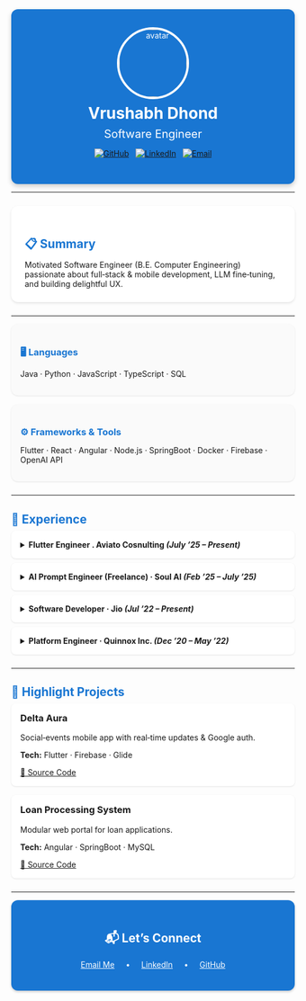 

<!-- HEADER CARD -->
<div align="center" style="background-color: #1976D2; color: white; padding: 2rem; border-radius: 12px; box-shadow: 0 4px 8px rgba(0,0,0,0.2);">
  <img src="https://github.com/vrushabhd.png" alt="avatar" width="120" style="border-radius: 50%; border: 4px solid #fff;" />
  <h1 style="margin: 0.5rem 0;">Vrushabh Dhond</h1>
  <p style="font-size: 1.25rem; margin: 0.25rem 0;">Software Engineer</p>
  <p>
    <a href="https://github.com/vrushabhd"><img src="https://img.shields.io/badge/GitHub-@vrushabhd-333?logo=github&logoColor=white" alt="GitHub" style="margin:0 0.25rem;" /></a>
    <a href="https://linkedin.com/in/vrushabhdhond"><img src="https://img.shields.io/badge/LinkedIn-@vrushabhdhond-0077B5?logo=linkedin&logoColor=white" alt="LinkedIn" style="margin:0 0.25rem;" /></a>
    <a href="mailto:vrushabhdhond1907@gmail.com"><img src="https://img.shields.io/badge/Email-vrushabhdhond1907%40gmail.com-D14836?logo=gmail&logoColor=white" alt="Email" style="margin:0 0.25rem;" /></a>
  </p>
</div>

---

<!-- SUMMARY CARD -->
<div style="background-color: #fff; padding: 1.5rem; border-radius: 12px; box-shadow: 0 2px 4px rgba(0,0,0,0.1); margin: 1.5rem 0;">
  <h2 style="color: #1976D2; margin-bottom: 0.5rem;">📋 Summary</h2>
  <p style="margin: 0;">Motivated Software Engineer (B.E. Computer Engineering) passionate about full‑stack & mobile development, LLM fine‑tuning, and building delightful UX.</p>
</div>

---

<!-- TECH STACK CARDS -->
<div style="display: flex; flex-wrap: wrap; gap: 1rem; margin-bottom: 1.5rem;">
  <!-- Languages Card -->
  <div style="flex: 1; min-width: 240px; background: #fafafa; padding: 1rem; border-radius: 12px; box-shadow: 0 1px 3px rgba(0,0,0,0.1);">
    <h3 style="color: #1976D2; margin-bottom: 0.5rem;">🖥 Languages</h3>
    <p>Java · Python · JavaScript · TypeScript · SQL</p>
  </div>
  <!-- Frameworks Card -->
  <div style="flex: 1; min-width: 240px; background: #fafafa; padding: 1rem; border-radius: 12px; box-shadow: 0 1px 3px rgba(0,0,0,0.1);">
    <h3 style="color: #1976D2; margin-bottom: 0.5rem;">⚙️ Frameworks & Tools</h3>
    <p>Flutter · React · Angular · Node.js · SpringBoot · Docker · Firebase · OpenAI API</p>
  </div>
</div>

---

<!-- EXPERIENCE ACCORDIONS -->
<div style="margin-bottom: 1.5rem;">
  <h2 style="color: #1976D2; margin-bottom: 0.5rem;">💼 Experience</h2>

  <details style="background:#fff;border-radius:8px;padding:1rem;margin-bottom:0.5rem;box-shadow:0 1px 3px rgba(0,0,0,0.1);">
    <summary style="font-weight:bold;cursor:pointer;">Flutter Engineer . Aviato Cosnulting <em>(July ’25 – Present)</em></summary>
    <ul style="margin-top:0.5rem;">
      <li>Building scalable, high-performance cross-platform mobile applications using Flutter & Dart.</li>
      <li>Collaborating in a hybrid work setup with designers, product managers, and backend teams to deliver features on time and to spec.</li>
      <li>Optimizing mobile UI/UX for speed, responsiveness, and accessibility across Android and iOS platforms.</li>
    </ul>
  </details>

  <details style="background:#fff;border-radius:8px;padding:1rem;margin-bottom:0.5rem;box-shadow:0 1px 3px rgba(0,0,0,0.1);">
    <summary style="font-weight:bold;cursor:pointer;">AI Prompt Engineer (Freelance) · Soul AI <em>(Feb ’25 – July ’25)</em></summary>
    <ul style="margin-top:0.5rem;">
      <li>Fine‑tuned LLMs & optimized human‑preferred responses via A/B comparisons.</li>
      <li>Applied RLHF to enhance chat coherence & relevance.</li>
      <li>Contributed to Project Shield & Project Ceres initiatives.</li>
    </ul>
  </details>

  <details style="background:#fff;border-radius:8px;padding:1rem;margin-bottom:0.5rem;box-shadow:0 1px 3px rgba(0,0,0,0.1);">
    <summary style="font-weight:bold;cursor:pointer;">Software Developer · Jio <em>(Jul ’22 – Present)</em></summary>
    <ul style="margin-top:0.5rem;">
      <li>Built & maintained PeopleFirst Flutter app (250K+ users) using GetX & Provider.</li>
      <li>Implemented QR‑OTP login & inventory‑scanner modules; integrated crash reporting.</li>
    </ul>
  </details>

  <details style="background:#fff;border-radius:8px;padding:1rem;box-shadow:0 1px 3px rgba(0,0,0,0.1);">
    <summary style="font-weight:bold;cursor:pointer;">Platform Engineer · Quinnox Inc. <em>(Dec ’20 – May ’22)</em></summary>
    <ul style="margin-top:0.5rem;">
      <li>Developed web apps with SpringBoot & Node.js; managed MySQL backends.</li>
      <li>Deployed iOS/Android releases; resolved real‑time warehouse bugs.</li>
    </ul>
  </details>
</div>

---

<!-- PROJECTS GRID -->
<div style="margin-bottom: 1.5rem;">
  <h2 style="color: #1976D2; margin-bottom: 0.5rem;">🚀 Highlight Projects</h2>
  <div style="display: grid; grid-template-columns: repeat(auto-fit, minmax(280px, 1fr)); gap: 1rem;">
    <!-- Delta Aura -->
    <div style="background:#fff;padding:1rem;border-radius:8px;box-shadow:0 1px 3px rgba(0,0,0,0.1);">
      <h3 style="margin-top:0;">Delta Aura</h3>
      <p>Social‑events mobile app with real‑time updates & Google auth.</p>
      <p><strong>Tech:</strong> Flutter · Firebase · Glide</p>
      <a href="https://github.com/vrushabhd/DeltaAura">🔗 Source Code</a>
    </div>
    <!-- Loan Processing -->
    <div style="background:#fff;padding:1rem;border-radius:8px;box-shadow:0 1px 3px rgba(0,0,0,0.1);">
      <h3 style="margin-top:0;">Loan Processing System</h3>
      <p>Modular web portal for loan applications.</p>
      <p><strong>Tech:</strong> Angular · SpringBoot · MySQL</p>
      <a href="https://github.com/vrushabhd/Loan-Processing-System">🔗 Source Code</a>
    </div>
  </div>
</div>

---

<!-- CONTACT CARD -->
<div align="center" style="background: #1976D2; color: white; padding: 1.5rem; border-radius: 12px; box-shadow: 0 2px 4px rgba(0,0,0,0.2);">
  <h2>📬 Let’s Connect</h2>
  <p>
    <a href="mailto:vrushabhdhond1907@gmail.com" style="color:white; text-decoration:underline; margin: 0 1rem;">Email Me</a> •
    <a href="https://linkedin.com/in/vrushabhdhond" style="color:white; text-decoration:underline; margin: 0 1rem;">LinkedIn</a> •
    <a href="https://github.com/vrushabhd" style="color:white; text-decoration:underline; margin: 0 1rem;">GitHub</a>
  </p>
</div>
